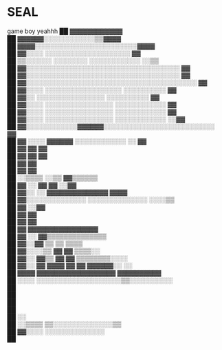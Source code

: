 # SEAL
game boy yeahhh
██                              ▓▓▓▓▓▓▓▓▓▓▓▓                                                                
██                        ▓▓▓▓▓▓░░░░░░░░░░░░▒▒▓▓▓▓                                                          
██                    ▓▓▓▓░░░░░░░░░░░░░░░░░░░░░░░░▓▓▓▓                                                      
██                  ▓▓░░░░    ░░░░░░░░░░░░░░░░░░░░    ▓▓                                                    
██                ▒▒░░░░░░    ░░░░░░░░  ░░░░░░░░░░░░  ░░▒▒                                                  
██              ▓▓░░░░░░░░░░░░░░░░░░░░░░░░░░░░░░░░░░░░    ▓▓                                                
██              ▓▓░░░░░░░░░░░░░░░░░░░░░░░░░░░░░░░░░░░░    ▓▓                                                
██            ▓▓░░░░░░░░░░░░░░░░░░░░░░░░░░░░░░░░░░░░░░░░    ▓▓                                              
██            ▓▓░░░░    ░░░░░░░░░░░░░░░░░░    ░░░░░░░░░░    ▓▓                                              
██            ▓▓░░      ░░░░░░░░░░░░░░░░      ░░░░░░░░░░      ▓▓                                            
██          ▓▓░░░░      ░░░░░░░░░░░░░░░░      ░░░░░░░░░░░░    ▓▓                                            
██          ▓▓░░░░      ░░░░░░░░░░░░░░░░      ░░░░░░░░░░░░    ▓▓                                            
██          ▓▓░░░░      ░░░░░░░░░░░░░░░░      ░░░░░░░░░░░░    ░░▓▓                                          
██          ▓▓░░░░░░░░░░░░▓▓▓▓▓▓░░░░░░░░░░░░░░░░░░░░░░░░░░      ▓▓                                          
██        ▓▓      ░░░░    ▓▓▓▓▓▓      ░░░░░░░░░░░░      ░░      ▓▓                                          
██      ▓▓                  ▓▓                                  ▓▓                                          
██      ▓▓                  ▓▓                                  ▓▓                                          
██      ▓▓                                                      ▓▓                                          
██        ▓▓                                                    ▓▓                                          
██        ░░▒▒▒▒                                                ░░▒▒                ▓▓▒▒▒▒▒▒                
██            ▓▓            ░░                                    ▓▓              ▓▓      ░░▓▓              
██            ▓▓░░          ░░                                      ▓▓▓▓▓▓▓▓▓▓▓▓▓▓          ▓▓▓▓            
██            ▓▓░░░░░░░░░░░░░░                                      ░░░░░░░░░░░░░░          ░░░░▒▒          
██            ▓▓                                                                                ░░▓▓        
██              ▓▓                                                                                ▓▓        
██              ▓▓                                                                                ▓▓        
██                ▓▓                                                              ▓▓▓▓▓▓▓▓▓▓▓▓▓▓▓▓          
██                ▓▓  ░░                                                          ▓▓▒▒▒▒▒▒▒▒▒▒▒▒▒▒          
██                ▓▓░░▓▓                        ▒▒    ▒▒                        ▒▒▒▒                        
██                ▓▓░░░░▒▒                      ▓▓    ▓▓                    ▒▒▒▒░░                          
██                ▓▓░░  ▓▓▒▒                    ▓▓    ▓▓            ▒▒▒▒▒▒▒▒░░░░                            
██                ▓▓░░  ▓▓  ▓▓▓▓                ▓▓    ▓▓        ▓▓▓▓▓▓░░  ░░                                
██                  ▓▓▓▓        ▓▓▓▓▓▓▓▓▓▓▓▓▓▓▓▓▓▓    ▓▓▓▓▓▓▓▓▓▓                                            
██                  ░░░░        ░░░░░░░░░░░░░░░░░░░░▒▒░░░░░░░░░░                                            
██                                                                                                          
██                                                                                                          
██                                                                                                          
██                                                                                                          
██                                                                              ░░                          
██                                                                            ░░▒▒▒▒    ▒▒░░░░░░░░░░░░░░▒▒  
██                                                                            ▓▓░░░░    ░░░░░░░░░░░░░░      
██                                                                                                       
